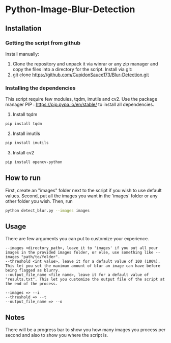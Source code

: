 # Python-Image-Blur-Detection

## Installation

### Getting the script from github
Install manually: 
1. Clone the repository and unpack it via winrar or any zip manager and copy the files into a directory for the script.
Install via git:
1. git clone https://github.com/CupidonSauce173/Blur-Detection.git

### Installing the dependencies
This script require few modules, tqdm, imutils and cv2. Use the package manager PIP : https://pip.pypa.io/en/stable/ to install all dependencies.
1. Install tqdm
```bash
pip install tqdm
```
2. Install imutils
```bash
pip install imutils
```
3. Install cv2
```bash
pip install opencv-python
```

## How to run
First, create an "images" folder next to the script if you wish to use default values.
Second, put all the images you want in the 'images' folder or any other folder you wish. Then, run 
```bash
python detect_blur.py --images images
```
## Usage
There are few arguments you can put to customize your experience.
```
--images <directory_path>, leave it to 'images' if you put all your images in the provided images folder, or else, use something like --images "path/to/folder".
--threshold <int value>, leave it for a default value of 100 (100%). This let you set the maximum amount of blur an image can have before being flagged as blurry.
--output_file_name <file name>, leave it for a default value of "results.txt". This let you customize the output file of the script at the end of the process.

--images => --i
--threshold => --t
--output_file_name => --o
```

## Notes
There will be a progress bar to show you how many images you process per second and also to show you where the script is.




